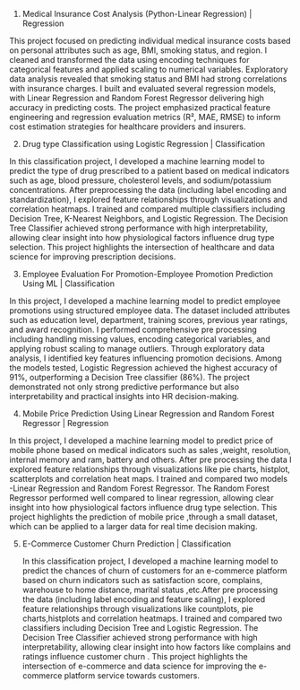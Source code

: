 1)  Medical Insurance Cost Analysis (Python-Linear Regression)    |  Regression 

This project focused on predicting individual medical insurance costs based on personal attributes such as age, BMI, smoking status, and region. I cleaned and transformed the data using encoding techniques for categorical features and applied scaling to numerical variables. Exploratory data analysis revealed that smoking status and BMI had strong correlations with insurance charges. I built and evaluated several regression models, with Linear Regression and Random Forest Regressor delivering high accuracy in predicting costs. The project emphasized practical feature engineering and regression evaluation metrics (R², MAE, RMSE) to inform cost estimation strategies for healthcare providers and insurers.


2)  Drug type Classification using Logistic Regression             |  Classification

In this classification project, I developed a machine learning model to predict the type of drug prescribed to a patient based on medical indicators such as age, blood pressure, cholesterol levels, and sodium/potassium concentrations. After preprocessing the data (including label encoding and standardization), I explored feature relationships through visualizations and correlation heatmaps. I trained and compared multiple classifiers including Decision Tree, K-Nearest Neighbors, and Logistic Regression. The Decision Tree Classifier achieved strong performance with high interpretability, allowing clear insight into how physiological factors influence drug type selection. This project highlights the intersection of healthcare and data science for improving prescription decisions.



3) Employee Evaluation For Promotion-Employee Promotion Prediction Using ML     |  Classification

In this project, I developed a machine learning model to predict employee promotions using structured employee data. The dataset included attributes such as education level, department, training scores, previous year ratings, and award recognition. I performed comprehensive pre processing including handling missing values, encoding categorical variables, and applying robust scaling to manage outliers. Through exploratory data analysis, I identified key features influencing promotion decisions. Among the models tested, Logistic Regression achieved the highest accuracy of 91%, outperforming a Decision Tree classifier (86%). The project demonstrated not only strong predictive performance but also interpretability and practical insights into HR decision-making.


4) Mobile Price Prediction Using Linear Regression and Random Forest Regressor    | Regression

In this project, I developed a machine learning model to predict price of mobile phone  based on medical indicators such as sales ,weight, resolution, internal memory and ram, battery and others. After pre processing the data I explored feature relationships through visualizations like pie charts, histplot, scatterplots and correlation heat maps. I trained and compared two models -Linear Regression and Random Forest Regressor. The Random Forest Regressor  performed well  compared to linear regression, allowing clear insight into how physiological factors influence drug type selection. This project highlights the prediction of mobile price ,through a small dataset,  which can be applied to a larger data for real time decision making.

5) E-Commerce Customer Churn Prediction        |    Classification

   In this classification project, I developed a machine learning model to predict the chances of churn of customers for an e-commerce platform based on churn indicators such as satisfaction score, complains, warehouse to home distance, marital status ,etc.After pre processing the data (including label encoding and feature scaling), I explored feature relationships through visualizations like countplots, pie charts,histplots and correlation heatmaps. I trained and compared two classifiers including Decision Tree and Logistic Regression. The Decision Tree Classifier achieved strong performance with high interpretability, allowing clear insight into how  factors  like complains and ratings influence  customer churn . This project highlights the intersection of e-commerce and data science for improving the e-commerce platform  service towards customers.























